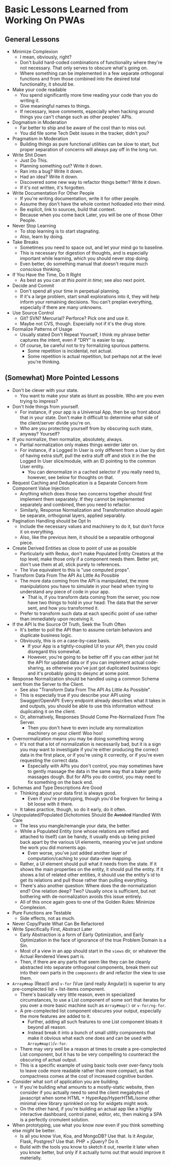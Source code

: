 Basic Lessons Learned from Working On PWAs
==========================================

## General Lessons

- Minimize Complexion
  - I mean, obviously, right?
  - Don't build hard-coded combinations of functionality where they're not necessary.  That only serves to obscure what's going on.
  - Where something can be implemented in a few separate orthogonal functions and from those combined into the desired total functionality, it should be.
- Make your code readable
  - You spend significantly more time reading your code than you do writing it.
  - Give meaningful names to things.
  - If necessary, leave comments, especially when hacking around things you can't change such as other peoples' APIs.
- Dogmatism in Moderation
  - Far better to ship and be aware of the cost than to miss out.
  - You did file some Tech Debt issues in the tracker, didn't you?
- Pragmatism in Moderation
  - Building things as pure functional utilities can be slow to start, but proper separation of concerns will always pay off in the long run.
- Write Shit Down
  - Just Do This.
  - Planning something out?  Write it down.
  - Ran into a bug?  Write it down.
  - Had an idea?  Write it down.
  - Discovered some new way to refactor things better?  Write it down.
  - If it's not written, it's forgotten.
- Write Documentation For Other People
  - If you're writing documentation, write it for other people.
  - Assume they don't have the whole context hotloaded into their mind.
  - Be explicit, link to sources, build that context.
  - Because when you come back Later, you will be one of those Other People.
- Never Stop Learning
  - To stop learning is to start stagnating.
  - Also, learn by doing.
- Take Breaks
  - Sometimes you need to space out, and let your mind go to baseline.
  - This is necessary for digestion of thoughts, and is especially important while learning, which you should never stop doing.
  - Even better, do something manual that doesn't require much _conscious_ thinking.
- If You Have the Time, Do It Right
  - As best as you can _at this point in time_; see also next point.
- Decide and Commit
  - Don't spend all your time in perpetual planning.
  - If it's a large problem, start small explorations into it, they will help inform your remaining decisions.  You can't preplan everything, especially if there are many unknowns.
- Use Source Control
  - Git?  SVN?  Mercurial?  Perforce?  Pick one and use it.
  - Maybe not CVS, though.  Especially not if it's the drug store.
- Formalize Patterns of Usage
  - Usually stated Don't Repeat Yourself, I think my phrase better captures the intent, even if "DRY" is easier to say.
  - Of course, be careful not to try formalizing spurious patterns.
    - Some repetition is incidental, not actual.
    - Some repetition is actual repetition, but perhaps not at the level you're thinking.



## (Somewhat) More Pointed Lessons

- Don't be clever with your state.
  - You want to make your state as blunt as possible.  Who are you even trying to impress?
- Don't hide things from yourself.
  - For instance, if your app is a Universal App, then be up front about that in your state.  Don't make it difficult to determine what side of the client/server divide you're on.
  - Who are you protecting yourself from by obscuring such state, anyway?  Yourself?
- If you normalize, then normalize, absolutely, always.
  - Partial normalization only makes things weirder later on.
  - For instance, if a Logged In User is only different from a User by dint of having extra stuff, pull the extra stuff off and stick it in the the Logged In User slice/module, with an ID pointing to the common User entity.
    - You can denormalize in a cached selector if you really need to, however, see below for thoughts on that.
- Request Caching and Deduplication is a Separate Concern from Component Value Injection
  - Anything which does those two concerns together should first implement them separately.  If they cannot be implemented separately and combined, then you need to refactor.
  - Similarly, Response Normalization and Transformation should again be separate, orthogonal layers, applied separably.
- Pagination Handling should be Opt In
  - Include the necessary values and machinery to do it, but don't force it on everything.
  - Also, like the previous item, it should be a separable orthogonal piece.
- Create Derived Entities as close to point of use as possible
  - Particularly with Redux, don't make Populated Entity Creators at the top level; make those only if a component needs them.  Better yet, don't use them at all, stick purely to references.
  - The Vue equivalent to this is "use computed props".
- Transform Data From The API As Little As Possible
  - The more data coming from the API is manipulated, the more manipulations you have to simulate in your head when trying to understand any piece of code in your app.
    - That is, if you transform data coming from the server, you now have two things to hold in your head: The data that the server sent, and how you transformed it.
  - Prefer to transform such data at each specific point of use rather than immediately upon receiving it.
- If the API Is the Source Of Truth, Seek the Truth Often
  - It's better to poll the API than to assume certain behaviors and duplicate business logic.
  - Obviously, this is on a case-by-case basis.
    - If your App is a tightly-coupled UI to your API, then you could disregard this somewhat.
    - However, you're going to be better off if you can either just hit the API for updated data or if you can implement actual code-sharing, as otherwise you've just got duplicated business logic and it's probably going to desync at some point.
- Response Normalization should be handled using a common Schema sent from the Server to the Client.
  - See also "Transform Data From The API As Little As Possible".
  - This is especially true if you describe your API using Swagger/OpenAPI: Every endpoint already describes what it takes in and outputs, you should be able to use this information without duplicating it on the client.
  - Or, alternatively, Responses Should Come Pre-Normalized From The Server.
    - Then you don't have to even include any normalization machinery on your client!  Woo hoo!
- Overnormalization means you may be doing something wrong
  - It's not that a lot of normalization is necessarily bad, but it is a sign you may want to investigate if you're either producing the correct data in the first place, or if you're using it correctly, or if you're even requesting the correct data.
    - Especially with APIs you don't control, you may sometimes have to gently massage the data in the same way that a baker gently massages dough.  But for APIs you do control, you may need to fix something on the back end.
- Schemas and Type Descriptions Are Good
  - Thinking about your data first is always good.
    - Even if you're prototyping, though you'd be forgiven for being a bit loose with it there.
  - It takes practice, though, so do it early, do it often.
- Unpopulated/Populated Dichotomies Should Be ~~Avoided~~ Handled With Care
  - The less you mangle/remangle your data, the better.
  - While a Populated Entity (one whose relations are reified and attached to itself) can be handy, it usually ends up being picked back apart by the various UI elements, meaning you've just undone the work you did moments ago.
    - Even worse, you've just added another layer of computation/caching to your data-view mapping.
  - Rather, a UI element should pull what it needs from the state.  If it shows the main properties on the entity, it should pull the entity.  If it shows a list of related other entities, it should use the entity's id to get its relations and pull those rather than pulling everything.
  - There's also another question: Where does the de-normalization end?  One relation deep?  Two?  Usually once is sufficient, but not bothering with de-normalization avoids this issue entirely.
  - All of this once again goes to one of the Golden Rules: Minimize Complexion.
- Pure Functions are Testable
  - Side effects, not as much.
- Never Copy/Paste What Can Be Refactored
- Write Specifically First, Abstract Later
  - Early Abstraction is a form of Early Optimization, and Early Optimization in the face of ignorance of the true Problem Domain is a Sin.
  - Most of a view in an app should start in the `views` dir, or whatever the Actual Rendered Views part is.
  - Then, if there are any parts that seem like they can be cleanly abstracted into separate orthogonal components, break them out into their own parts in the `components` dir and refactor the view to use them.
- `Array#map` (React) and `v-for` (Vue (and really Angular)) is superior to any pre-complected list + list-items component.
  - There's basically very little reason, even in specialized circumstances, to use a List component of some sort that iterates for you over a more basic machine such as `Array#map()` or `v-for/ng-for`.
  - A pre-complected list component obscures your output, especially the more features are added to it.
    - Further, adding all such features to one List component bloats it beyond all reason.
    - Instead break it into a bunch of small utility components that make it obvious what each one does and can be used with `Array#map()`/`v-for`.
  - There may very well be a reason at times to create a pre-complected List component, but it has to be very compelling to counteract the obscuring of actual output.
  - This is a specific example of using basic tools over over-fancy tools to leave code more readable rather than more compact, as that compactness comes at the cost of increased cognitive burden.
- Consider what sort of application you are building.
  - If you're building what amounts to a mostly-static website, then consider if you actually need to send the client megabytes of javascript when some HTML + HyperApp/HyperHTML/some other minimal view library sprinkled on top for widgets might work.
  - On the other hand, if you're building an actual app like a highly interactive dashboard, control panel, editor, etc, then making a SPA is a perfectly cromulent solution.
- When prototyping, use what you know _now_ even if you think something else _might_ be better.
  - Is all you know Vue, Koa, and MongoDB?  Use that.  Is it Angular, Flask, Postgres?  Use that.  PHP + jQuery?  Do it.
  - Build with the tools you know to sketch it out, rewrite it later when you know better, but only if it actually turns out that would improve it materially.
